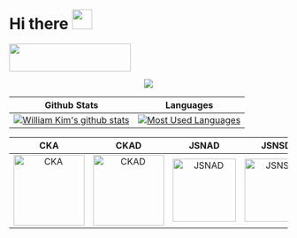 # Hi there <img src="https://d.pr/i/1uBz4U+" width="36px">

<!--
**azamara/azamara** is a ✨ _special_ ✨ repository because its `README.md` (this file) appears on your GitHub profile.

Here are some ideas to get you started:

- 🔭 I’m currently working on ...
- 🌱 I’m currently learning ...
- 👯 I’m looking to collaborate on ...
- 🤔 I’m looking for help with ...
- 💬 Ask me about ...
- 📫 How to reach me: ...
- 😄 Pronouns: ...
- ⚡ Fun fact: ...
-->

<a href="https://codetrace.com/users/azamara" target="_blank"><img src="https://codetrace.com/widget/azamara" width="220" height="50" /></a>

<div align="center">
  <img src="https://github-profile-trophy.vercel.app/?username=azamara&theme=flat&no-frame=true&margin-w=30" />
</div>

Github Stats | Languages
:--: | :--:
[![William Kim's github stats](https://github-readme-stats.vercel.app/api?username=azamara&count_private=true&include_all_commits=true&show_icons=true)](https://github.com/azamara) | [![Most Used Languages](https://github-readme-stats.vercel.app/api/top-langs/?username=azamara&langs_count=24&layout=compact)](https://github.com/azamara)


CKA | CKAD | JSNAD | JSNSD | ...
:--: | :--: | :--: | :--: | :--:
<img src="https://d.pr/i/biywP9+" width="128px" alt="CKA"> | <img src="https://d.pr/i/gYyHGE+" width="128px" alt="CKAD"> | <img src="https://d.pr/i/OjVO8I+" width="114px" alt="JSNAD"> | <img src="https://d.pr/i/zhewxW+" width="114px" alt="JSNSD"> | <div style="font-size: 36px;">🤔</div>
